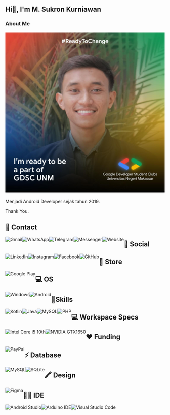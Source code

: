 ## Hi👋, I'm M. Sukron Kurniawan

### About Me
![](images/profile.png)
<br><br>
Menjadi Android Developer sejak tahun 2019.

Thank You.


## 📱 Contact
[<img align="left" alt="Gmail" src="https://img.shields.io/badge/Gmail-D14836?style=for-the-badge&logo=gmail&logoColor=white" />](mailto:radenmas.dev@gmail.com)

[<img align="left" alt="WhatsApp" src="https://img.shields.io/badge/WhatsApp-25D366?style=for-the-badge&logo=whatsapp&logoColor=white" />](https://wa.me/6285298106699/)

[<img align="left" alt="Telegram" src="https://img.shields.io/badge/Telegram-2CA5E0?style=for-the-badge&logo=telegram&logoColor=white" />](https://t.me/RadenMas99/)

[<img align="left" alt="Messenger" src="https://img.shields.io/badge/Messenger-00B2FF?style=for-the-badge&logo=messenger&logoColor=white" />](https://www.messenger.com/t/6465431463472889/)

[<img align="left" alt="Website" src="https://img.shields.io/badge/website-000000?style=for-the-badge&logo=About.me&logoColor=white" />](https://radenmas.store/)



## 👨 Social
[<img align="left" alt="LinkedIn" src="https://img.shields.io/badge/LinkedIn-0077B5?style=for-the-badge&logo=linkedin&logoColor=white" />](https://www.linkedin.com/in/m-sukron-kurniawan/)

[<img align="left" alt="Instagram" src="https://img.shields.io/badge/Instagram-E4405F?style=for-the-badge&logo=instagram&logoColor=white" />](https://www.instagram.com/mas_syukron99/)

[<img align="left" alt="Facebook" src="https://img.shields.io/badge/Facebook-1877F2?style=for-the-badge&logo=facebook&logoColor=white" />](https://web.facebook.com/raden.mas.syukron.99/)

[<img align="left" alt="GitHub" src="https://img.shields.io/badge/GitHub-100000?style=for-the-badge&logo=github&logoColor=white" />](https://github.com/RadenMas6699)



## 🛒 Store
[<img align="left" alt="Google Play" src="https://img.shields.io/badge/Google_Play-414141?style=for-the-badge&logo=google-play&logoColor=white" />](https://play.google.com/store/apps/dev?id=8976645136559076270)


## 💻 OS
<img align="left" alt="Windows" src="https://img.shields.io/badge/Windows-0078D6?style=for-the-badge&logo=windows&logoColor=white" />

<img align="left" alt="Android" src="https://img.shields.io/badge/Android-3DDC84?style=for-the-badge&logo=android&logoColor=white" />



## 🚀Skills
<img align="left" alt="Kotlin" src="https://img.shields.io/badge/Kotlin-0095D5?&style=for-the-badge&logo=kotlin&logoColor=white" />

<img align="left" alt="Java" src="https://img.shields.io/badge/Java-ED8B00?style=for-the-badge&logo=java&logoColor=white" />

<img align="left" alt="MySQL" src="https://img.shields.io/badge/MySQL-00000F?style=for-the-badge&logo=mysql&logoColor=white" />

<img align="left" alt="PHP" src="https://img.shields.io/badge/PHP-777BB4?style=for-the-badge&logo=php&logoColor=white" />



## 💻 Workspace Specs
<img align="left" alt="Intel Core i5 10th" src="https://img.shields.io/badge/Intel-Core_i5_10th-0071C5?style=for-the-badge&logo=intel&logoColor=white" />

<img align="left" alt="NVIDIA GTX1650" src="https://img.shields.io/badge/NVIDIA-GTX1650-76B900?style=for-the-badge&logo=nvidia&logoColor=white" />



## ❤ Funding
<img align="left" alt="PayPal" src="https://img.shields.io/badge/PayPal-00457C?style=for-the-badge&logo=paypal&logoColor=white" />



## ⚡ Database
<img align="left" alt="MySQL" src="https://img.shields.io/badge/MySQL-005C84?style=for-the-badge&logo=mysql&logoColor=white" />

<img align="left" alt="SQLite" src="https://img.shields.io/badge/SQLite-07405E?style=for-the-badge&logo=sqlite&logoColor=white" />



## 🖍 Design
<img align="left" alt="Figma" src="https://img.shields.io/badge/Figma-F24E1E?style=for-the-badge&logo=figma&logoColor=white" />



## 👩‍💻 IDE
<img align="left" alt="Android Studio" src="https://img.shields.io/badge/Android_Studio-3DDC84?style=for-the-badge&logo=android-studio&logoColor=white" />

<img align="left" alt="Arduino IDE" src="https://img.shields.io/badge/Arduino_IDE-00979D?style=for-the-badge&logo=arduino&logoColor=white" />

<img align="left" alt="Visual Studio Code" src="https://img.shields.io/badge/Visual_Studio_Code-0078D4?style=for-the-badge&logo=visual%20studio%20code&logoColor=white" />




<!--
**RadenMas6699/RadenMas6699** is a ✨ _special_ ✨ repository because its `README.md` (this file) appears on your GitHub profile.

Here are some ideas to get you started:

- 🔭 I’m currently working on ...
- 🌱 I’m currently learning ...
- 👯 I’m looking to collaborate on ...
- 🤔 I’m looking for help with ...
- 💬 Ask me about ...
- 📫 How to reach me: ...
- 😄 Pronouns: ...
- ⚡ Fun fact: ...
-->

